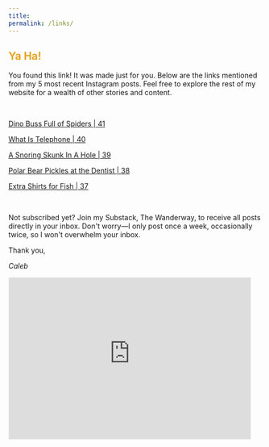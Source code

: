 ```yaml
---
title: 
permalink: /links/
---
```


<h2 style="color: #E7A526">Ya Ha!</h2>

You found this link! It was made just for you. Below are the links mentioned from my 5 most recent Instagram posts. Feel free to explore the rest of my website for a wealth of other stories and content.

<br>

<a href="https://calebmallen.com/posts/41-spiders/" >Dino Buss Full of Spiders | 41</a>

<a href="https://calebmallen.com/posts/40-telephone/" >What Is Telephone | 40</a>

<a href="https://calebmallen.com/posts/39-snoring/" >A Snoring Skunk In A Hole | 39</a>

<a href="https://calebmallen.com/posts/38-polar/" >Polar Bear Pickles at the Dentist | 38</a>

<a href="https://calebmallen.com/posts/37-fish/" >Extra Shirts for Fish | 37</a>


<br>

Not subscribed yet? Join my Substack, The Wanderway, to receive all posts directly in your inbox. Don't worry—I only post once a week, occasionally twice, so I won't overwhelm your inbox.

Thank you,

*Caleb*

<iframe src="https://thewanderway.substack.com/embed" width="480" height="320" style="border:1px solid #EEE; background:white;" frameborder="0" scrolling="no"></iframe>

